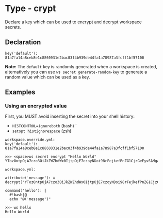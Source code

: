 # Type - crypt
Declare a key which can be used to encrypt and decrypt workspace secrets. 

## Declaration

```
key('default'): 81a7fa14a8ceb8e1c8860031e2bac03f4b939de44fa1a78987a3fcff1bf57100
```
**Note:** The `default` key is randomly generated when a workspace is created, alternatively you can use `ws secret generate-random-key` to generate a random value which can be used as a key.

## Examples

### Using an encrypted value

First, you MUST avoid inserting the secret into your shell history:
* `HISTCONTROL=ignoreboth` (bash) `
* `setopt histignorespace` (zsh)

```
workspace.override.yml:
key('default'): 81a7fa14a8ceb8e1c8860031e2bac03f4b939de44fa1a78987a3fcff1bf57100

>>> <space>ws secret encrypt "Hello World"
YTozOntpOjA7czo3OiJkZWZhdWx0IjtpOjE7czoyNDoi98rFejkefPnZG1CjzGeFyvSAMgafKv2TIjtpOjI7czoyNzoiSwcG2YiM3vV8CdZXgxDM2q+ZmRmPRNyz7OgcIjt9

workspace.yml:

attribute('message'): = decrypt('YTozOntpOjA7czo3OiJkZWZhdWx0IjtpOjE7czoyNDoi98rFejkefPnZG1CjzGeFyvSAMgafKv2TIjtpOjI7czoyNzoiSwcG2YiM3vV8CdZXgxDM2q+ZmRmPRNyz7OgcIjt9')

command('hello'): |
  #!bash|@
  echo "@('message')"
  
>>> ws hello
Hello World
```
